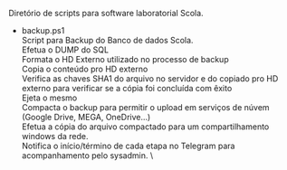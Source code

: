 Diretório de scripts para software laboratorial Scola.

- backup.ps1\
Script para Backup do Banco de dados Scola.\
 Efetua o DUMP do SQL\
 Formata o HD Externo utilizado no processo de backup\
 Copia o conteúdo pro HD externo\
 Verifica as chaves SHA1 do arquivo no servidor e do copiado pro HD externo para verificar se a cópia foi concluída com êxito\
 Ejeta o mesmo\
 Compacta o backup para permitir o upload em serviços de núvem (Google Drive, MEGA, OneDrive...)\
 Efetua a cópia do arquivo compactado para um compartilhamento windows da rede.\
 Notifica o início/término de cada etapa no Telegram para acompanhamento pelo sysadmin. \


